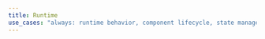 ```yaml
---
title: Runtime
use_cases: "always: runtime behavior, component lifecycle, state management"
---
```

